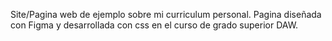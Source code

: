 Site/Pagina web de ejemplo sobre mi curriculum personal. Pagina diseñada con Figma y desarrollada con css en el curso de grado superior DAW.
